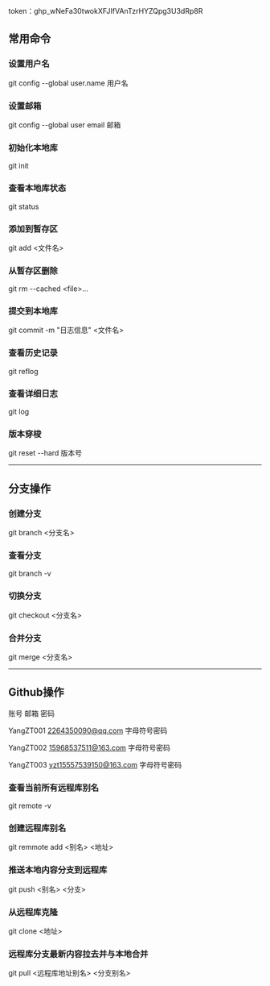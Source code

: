 token：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

## 常用命令

### 设置用户名

git config --global user.name 用户名

### 设置邮箱

git config --global user email 邮箱

### 初始化本地库

git init

### 查看本地库状态

git status

### 添加到暂存区

git add <文件名>

### 从暂存区删除

git rm --cached \<file\>...

### 提交到本地库

git commit -m "日志信息" <文件名>

### 查看历史记录

git reflog

### 查看详细日志

git log

### 版本穿梭

git reset --hard 版本号

------

## 分支操作

### 创建分支

git branch \<分支名\>

### 查看分支

git branch -v

### 切换分支

git checkout \<分支名\>

### 合并分支

git merge \<分支名\>

------

## Github操作

账号						邮箱											密码

YangZT001			2264350090@qq.com			 字母符号密码

YangZT002			15968537511@163.com     	字母符号密码

YangZT003			yzt15557539150@163.com	字母符号密码

### 查看当前所有远程库别名

git remote -v

### 创建远程库别名

git remmote add \<别名\> <地址\>

### 推送本地内容分支到远程库

git push \<别名\> \<分支\>

### 从远程库克隆

git clone \<地址\>

### 远程库分支最新内容拉去并与本地合并

git pull \<远程库地址别名> \<分支别名>
